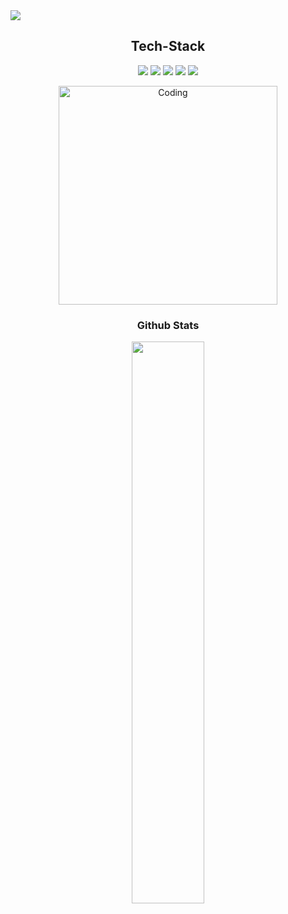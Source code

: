 <img src="https://www.canva.com/design/DAEkuowPIZ4/dLL2WCrlxwY9qon0BfGi-g/watch?utm_content=DAEkuowPIZ4&utm_campaign=share_your_design&utm_medium=link&utm_source=shareyourdesignpanel">

<h2 align="center">Tech-Stack</h2>
<p align="center"> 
<img src="https://img.icons8.com/color/48/000000/c-programming.png"/>
<img src="https://img.icons8.com/color/48/000000/c-plus-plus-logo.png"/>
<img src="https://img.icons8.com/color/48/000000/java-coffee-cup-logo--v1.png"/>
<img src="https://img.icons8.com/color/48/000000/html-5--v1.png"/>
<img src="https://img.icons8.com/color/48/000000/css3.png"/>
</p>
 <div align="center">
 <img src="me.gif" alt="Coding" width="350">
</div> 
<h3 align="center">Github Stats</h3>
<p align="center">
	
  <img width="48%" src="https://github-readme-streak-stats.herokuapp.com/?user=srisatya12&theme=cobalt" />
</p>
